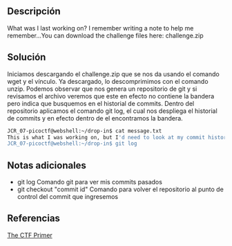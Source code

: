 
## Descripción

What was I last working on? 
I remember writing a note to help me remember...You can download the challenge files here: challenge.zip

## Solución

Iniciamos descargando el challenge.zip que se nos da usando el comando wget y el vínculo.
Ya descargado, lo descomprimimos con el comando unzip.
Podemos observar que nos genera un repositorio de git y si revisamos el archivo veremos que este en efecto no contiene la bandera pero indica que busquemos en el historial de commits.
Dentro del repositorio aplicamos el comando git log, el cual nos despliega el historial de commits y en efecto dentro de el encontramos la bandera.
``` bash
JCR_07-picoctf@webshell:~/drop-in$ cat message.txt 
This is what I was working on, but I'd need to look at my commit history to know why...JCR_07-picoctf@webshell:~/drop-in$ ^C
JCR_07-picoctf@webshell:~/drop-in$ git log
```

## Notas adicionales

- git log Comando git para ver mis commits pasados
- git checkout "commit id" Comando para volver el repositorio al punto de control del commit que ingresemos

## Referencias

[The CTF Primer](https://primer.picoctf.org/#_git_version_control)
